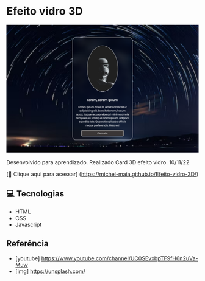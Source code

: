 # Efeito vidro 3D

![preview](./.github/preview.png)


Desenvolvido para aprendizado. Realizado Card 3D efeito vidro. 10/11/22


[🔗 Clique aqui para acessar] (https://michel-maia.github.io/Efeito-vidro-3D/)


## 💻 Tecnologias

- HTML
- CSS
- Javascript


## Referência

- [youtube] https://www.youtube.com/channel/UC0SEvxbpTF9fH6n2uVa-Muw
- [img] https://unsplash.com/

